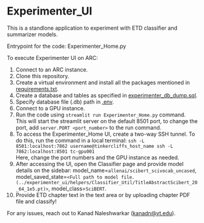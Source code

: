 # Experimenter_UI  
This is a standlone application to experiment with ETD classifier and summarizer models.  

Entrypoint for the code: Experimenter_Home.py  

To execute Experimenter UI on ARC:  
1. Connect to an ARC instance.  
2. Clone this repository.  
3. Create a virtual environment and install all the packages mentioned in [requirements.txt](requirements.txt).  
4. Create a database and tables as specified in [experimenter_db_dump.sql](experimenter_db_dump.sql).  
5. Specify database file (.db) path in [.env](.env).  
6. Connect to a GPU instance.
7. Run the code using `streamlit run Experimenter_Home.py` command. This will start the streamlit server on the default 8501 port, to change the port, add `server.PORT <port_number>` to the run command.  
8. To access the Experimenter_Home UI, create a two-way SSH tunnel. To do this, run the command in a local terminal: 
`ssh -L 8501:localhost:7862 username@tinkercliffs_host_name ssh -L 7862:localhost:8501 tc-gpu001`  
Here, change the port numbers and the GPU instance as needed.
9. After accessing the UI, open the Classifier page and provide model details on the sidebar: model_name=`allenai/scibert_scivocab_uncased`, model_saved_state=`<Full path to model file. (../experimenter_ui/helpers/Classifier_Util/TitleAbstractScibert_20_64_1e5.pt)>`, model_class=`SciBERT`.
10. Provide ETD chapter text in the text area or by uploading chapter PDF file and classify!  


For any issues, reach out to Kanad Naleshwarkar (kanadn@vt.edu).
